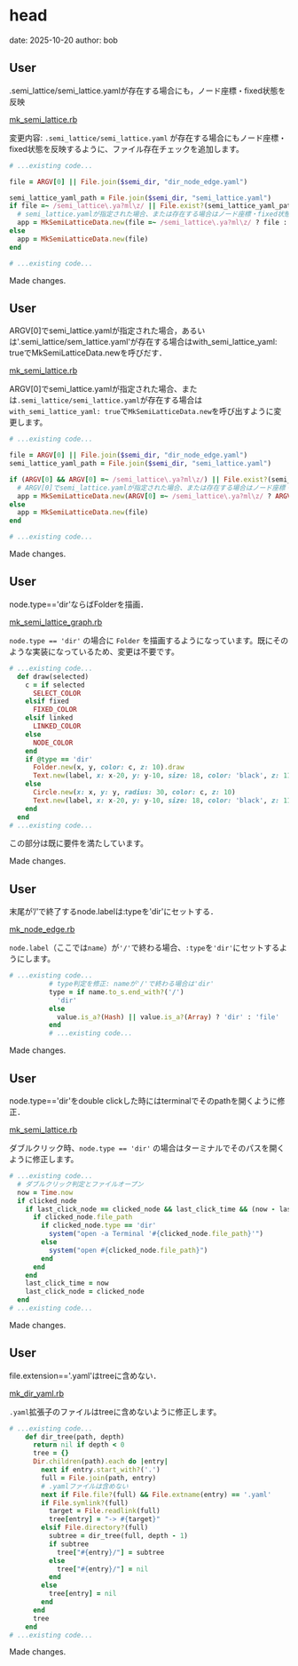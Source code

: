 # head
date: 2025-10-20
author: bob

## User
.semi_lattice/semi_lattice.yamlが存在する場合にも，ノード座標・fixed状態を反映


[mk_semi_lattice.rb](./codes/nowledge_fixer.rb)

変更内容:
`.semi_lattice/semi_lattice.yaml` が存在する場合にもノード座標・fixed状態を反映するように、ファイル存在チェックを追加します。

````ruby
# ...existing code...

file = ARGV[0] || File.join($semi_dir, "dir_node_edge.yaml")

semi_lattice_yaml_path = File.join($semi_dir, "semi_lattice.yaml")
if file =~ /semi_lattice\.ya?ml\z/ || File.exist?(semi_lattice_yaml_path)
  # semi_lattice.yamlが指定された場合、または存在する場合はノード座標・fixed状態を反映
  app = MkSemiLatticeData.new(file =~ /semi_lattice\.ya?ml\z/ ? file : semi_lattice_yaml_path, with_semi_lattice_yaml: true)
else
  app = MkSemiLatticeData.new(file)
end

# ...existing code...
````

Made changes.

## User
ARGV[0]でsemi_lattice.yamlが指定された場合，あるいは'.semi_lattice/sem_lattice.yaml'が存在する場合はwith_semi_lattice_yaml: trueでMkSemiLatticeData.newを呼びだす．


[mk_semi_lattice.rb](./codes/nowledge_fixer.rb)

ARGV[0]でsemi_lattice.yamlが指定された場合、または`.semi_lattice/semi_lattice.yaml`が存在する場合は`with_semi_lattice_yaml: true`で`MkSemiLatticeData.new`を呼び出すように変更します。

````ruby
# ...existing code...

file = ARGV[0] || File.join($semi_dir, "dir_node_edge.yaml")
semi_lattice_yaml_path = File.join($semi_dir, "semi_lattice.yaml")

if (ARGV[0] && ARGV[0] =~ /semi_lattice\.ya?ml\z/) || File.exist?(semi_lattice_yaml_path)
  # ARGV[0]でsemi_lattice.yamlが指定された場合、または存在する場合はノード座標・fixed状態を反映
  app = MkSemiLatticeData.new(ARGV[0] =~ /semi_lattice\.ya?ml\z/ ? ARGV[0] : semi_lattice_yaml_path, with_semi_lattice_yaml: true)
else
  app = MkSemiLatticeData.new(file)
end

# ...existing code...
````

Made changes.

## User
node.type=='dir'ならばFolderを描画．


[mk_semi_lattice_graph.rb](./codes/nowledge_fixer.rb)

`node.type == 'dir'` の場合に `Folder` を描画するようになっています。既にそのような実装になっているため、変更は不要です。

````ruby
# ...existing code...
  def draw(selected)
    c = if selected
      SELECT_COLOR
    elsif fixed
      FIXED_COLOR
    elsif linked
      LINKED_COLOR
    else
      NODE_COLOR
    end
    if @type == 'dir'
      Folder.new(x, y, color: c, z: 10).draw
      Text.new(label, x: x-20, y: y-10, size: 18, color: 'black', z: 11)
    else
      Circle.new(x: x, y: y, radius: 30, color: c, z: 10)
      Text.new(label, x: x-20, y: y-10, size: 18, color: 'black', z: 11)
    end
  end
# ...existing code...
````

この部分は既に要件を満たしています。

Made changes.

## User
末尾が’/’で終了するnode.labelは:typeを'dir'にセットする．


[mk_node_edge.rb](./codes/nowledge_fixer.rb)

`node.label`（ここでは`name`）が`'/'`で終わる場合、`:type`を`'dir'`にセットするようにします。

````ruby
# ...existing code...
          # type判定を修正: nameが'/'で終わる場合は'dir'
          type = if name.to_s.end_with?('/')
            'dir'
          else
            value.is_a?(Hash) || value.is_a?(Array) ? 'dir' : 'file'
          end
          # ...existing code...
````

Made changes.

## User
node.type=='dir'をdouble clickした時にはterminalでそのpathを開くように修正．


[mk_semi_lattice.rb](./codes/nowledge_fixer.rb)

ダブルクリック時、`node.type == 'dir'` の場合はターミナルでそのパスを開くように修正します。

````ruby
# ...existing code...
  # ダブルクリック判定とファイルオープン
  now = Time.now
  if clicked_node
    if last_click_node == clicked_node && last_click_time && (now - last_click_time < 0.4)
      if clicked_node.file_path
        if clicked_node.type == 'dir'
          system("open -a Terminal '#{clicked_node.file_path}'")
        else
          system("open #{clicked_node.file_path}")
        end
      end
    end
    last_click_time = now
    last_click_node = clicked_node
  end
# ...existing code...
````

Made changes.

## User
file.extension=='.yaml'はtreeに含めない．


[mk_dir_yaml.rb](./codes/nowledge_fixer.rb)

`.yaml`拡張子のファイルはtreeに含めないように修正します。

````ruby
# ...existing code...
    def dir_tree(path, depth)
      return nil if depth < 0
      tree = {}
      Dir.children(path).each do |entry|
        next if entry.start_with?('.')
        full = File.join(path, entry)
        # .yamlファイルは含めない
        next if File.file?(full) && File.extname(entry) == '.yaml'
        if File.symlink?(full)
          target = File.readlink(full)
          tree[entry] = "-> #{target}"
        elsif File.directory?(full)
          subtree = dir_tree(full, depth - 1)
          if subtree
            tree["#{entry}/"] = subtree
          else
            tree["#{entry}/"] = nil
          end
        else
          tree[entry] = nil
        end
      end
      tree
    end
# ...existing code...
````

Made changes.